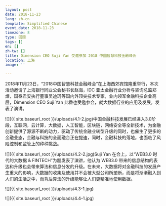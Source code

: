 ```yaml
---
layout: post
date: 2018-11-23
lang: zh-cn
template: Simplified Chinese
event_date: 2018-11-23
timezone: 8
type: 回顾
tags: []
en: []
zh-tw: []
title: Dimension CEO Suji Yan 受邀参加 2018 中国智慧科技金融峰会
location: 上海
image: ''

---
```

2018年11月23日，“2018中国智慧科技金融峰会”在上海西郊宾馆隆重举行，本次活动邀请了上海银行同业公会秘书长赵海，IDC 亚太金融行业分析与咨询总监郑煜，国泰君安执行董事吴迪珂等国内外顶尖技术专家，业内领军金融科技企业高层，Dimension CEO Suji Yan 此番也受邀参会，就大数据行业的应用及发展，发表了演讲。

![]({{ site.baseurl_root }}/uploads/4.1-2.jpg)中国金融科技发展已经进入3.0阶段，互联网，云计算，大数据，人工智能，区块链，网络安全等全新技术，为金融创新提供了源源不断的动力，驱动了传统金融业转型升级的同时，也催生了更多的金融业态，金融与科技的全面融合正在提速，同时，金融科技的落地，也面临了风险控制和监管上的种种挑战。

![]({{ site.baseurl_root }}/uploads/4.2-2.jpg)Suji Yan 在会上，以“WEB3.0 时代的大数据 & FINTECH”为题发表了演讲，他认为 WEB3.0 带来的信息结构的表达和升级也会带来算法和信息分发的升级。在未来，大数据将对金融科技的发展产生重大的影响，大数据的收集及使用并不会被大型公司所垄断，而是将渐渐融入到人们的生活之中，而背后算法的升级能够让人们更精准地使用数据。

![]({{ site.baseurl_root }}/uploads/4.3-1.jpg)

![]({{ site.baseurl_root }}/uploads/4.4-1.jpg)